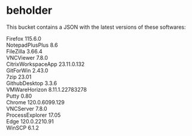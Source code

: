 # beholder
This bucket contains a JSON with the latest versions of these softwares:

Firefox            115.6.0          
NotepadPlusPlus    8.6              
FileZilla          3.66.4           
VNCViewer          7.8.0            
CitrixWorkspaceApp 23.11.0.132      
GitForWin          2.43.0           
7zip               23.01            
GithubDesktop      3.3.6            
VMWareHorizon      8.11.1.22783278  
Putty              0.80             
Chrome             120.0.6099.129   
VNCServer          7.8.0            
ProcessExplorer    17.05            
Edge               120.0.2210.91    
WinSCP             6.1.2            



